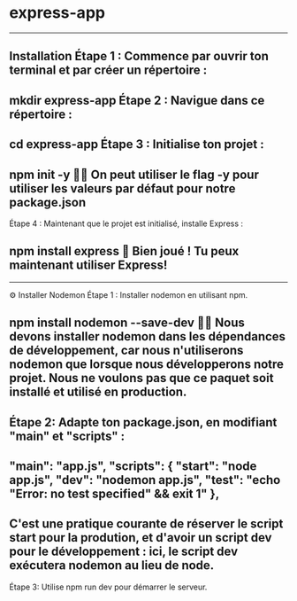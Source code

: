 # express-app
***********************************************************************
Installation
Étape 1 : Commence par ouvrir ton terminal et par créer un répertoire :
-----------------------------------------------------------------------
mkdir express-app
Étape 2 : Navigue dans ce répertoire :
-----------------------------------------------------------------------
cd express-app
Étape 3 : Initialise ton projet :
-----------------------------------------------------------------------
npm init -y
👌🏻 On peut utiliser le flag -y pour utiliser les valeurs par défaut pour notre package.json
-----------------------------------------------------------------------
Étape 4 : Maintenant que le projet est initialisé, installe Express :

npm install express
💯 Bien joué ! Tu peux maintenant utiliser Express!
-----------------------------------------------------------------------
***********************************************************************
⚙️ Installer Nodemon
Étape 1 : Installer nodemon en utilisant npm.

npm install nodemon --save-dev
☝🏻 Nous devons installer nodemon dans les dépendances de développement, car nous n'utiliserons nodemon que lorsque nous développerons notre projet.
Nous ne voulons pas que ce paquet soit installé et utilisé en production.
--------------------------------------------------------------------------
Étape 2: Adapte ton package.json, en modifiant "main" et "scripts" :
-------------------------------------------------------------------------
"main": "app.js",
"scripts": {
  "start": "node app.js",
  "dev": "nodemon app.js",
  "test": "echo \"Error: no test specified\" && exit 1"
},
----------------------------------------------------------------------------
C'est une pratique courante de réserver le script start pour la prodution, et d'avoir un script dev pour le développement : ici, le script dev exécutera nodemon au lieu de node.
-------------------------------------------------------------------------------
Étape 3: Utilise npm run dev pour démarrer le serveur.